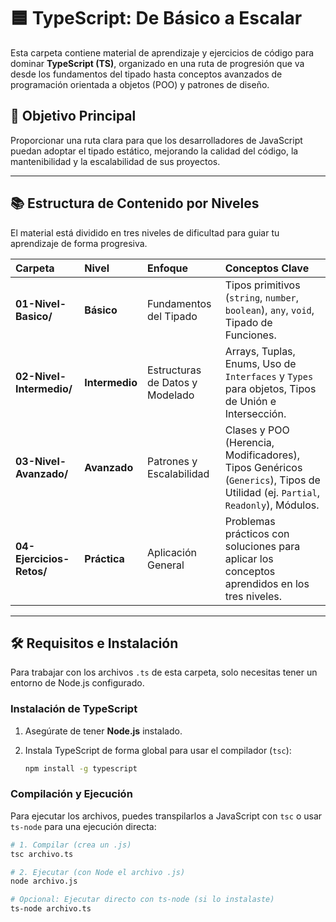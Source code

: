 # 🟦 TypeScript: De Básico a Escalar

Esta carpeta contiene material de aprendizaje y ejercicios de código para dominar **TypeScript (TS)**, organizado en una ruta de progresión que va desde los fundamentos del tipado hasta conceptos avanzados de programación orientada a objetos (POO) y patrones de diseño.

## 🌟 Objetivo Principal

Proporcionar una ruta clara para que los desarrolladores de JavaScript puedan adoptar el tipado estático, mejorando la calidad del código, la mantenibilidad y la escalabilidad de sus proyectos.

---

## 📚 Estructura de Contenido por Niveles

El material está dividido en tres niveles de dificultad para guiar tu aprendizaje de forma progresiva.

| Carpeta | Nivel | Enfoque | Conceptos Clave |
| :--- | :--- | :--- | :--- |
| **01-Nivel-Basico/** | **Básico** | Fundamentos del Tipado | Tipos primitivos (`string`, `number`, `boolean`), `any`, `void`, Tipado de Funciones. |
| **02-Nivel-Intermedio/** | **Intermedio** | Estructuras de Datos y Modelado | Arrays, Tuplas, Enums, Uso de `Interfaces` y `Types` para objetos, Tipos de Unión e Intersección. |
| **03-Nivel-Avanzado/** | **Avanzado** | Patrones y Escalabilidad | Clases y POO (Herencia, Modificadores), Tipos Genéricos (`Generics`), Tipos de Utilidad (ej. `Partial`, `Readonly`), Módulos. |
| **04-Ejercicios-Retos/** | **Práctica** | Aplicación General | Problemas prácticos con soluciones para aplicar los conceptos aprendidos en los tres niveles. |

---

## 🛠️ Requisitos e Instalación

Para trabajar con los archivos `.ts` de esta carpeta, solo necesitas tener un entorno de Node.js configurado.

### Instalación de TypeScript

1.  Asegúrate de tener **Node.js** instalado.
2.  Instala TypeScript de forma global para usar el compilador (`tsc`):

    ```bash
    npm install -g typescript
    ```

### Compilación y Ejecución

Para ejecutar los archivos, puedes transpilarlos a JavaScript con `tsc` o usar `ts-node` para una ejecución directa:

```bash
# 1. Compilar (crea un .js)
tsc archivo.ts

# 2. Ejecutar (con Node el archivo .js)
node archivo.js

# Opcional: Ejecutar directo con ts-node (si lo instalaste)
ts-node archivo.ts
